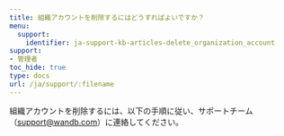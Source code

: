 ```yaml
---
title: 組織アカウントを削除するにはどうすればよいですか？
menu:
  support:
    identifier: ja-support-kb-articles-delete_organization_account
support:
- 管理者
toc_hide: true
type: docs
url: /ja/support/:filename
---
```


組織アカウントを削除するには、以下の手順に従い、サポートチーム（support@wandb.com）に連絡してください。